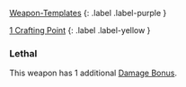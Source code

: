 
[Weapon-Templates](Game/Weapon-Templates)
{: .label .label-purple }

[1 Crafting Point](Game/Designing-Weapons#Crafting%20Points)
{: .label .label-yellow }

### Lethal
This weapon has 1 additional [Damage Bonus](Game/Designing-Weapons#Damage%20Bonus).